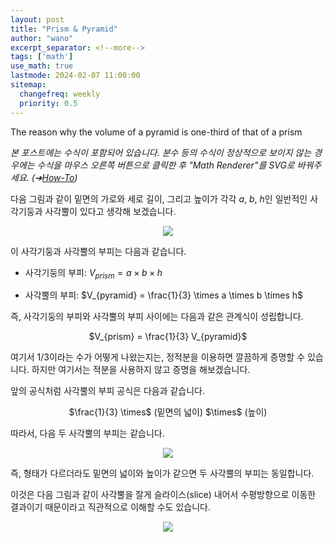 ```yaml
---
layout: post
title: "Prism & Pyramid"
author: "wano"
excerpt_separator: <!--more-->
tags: ['math']
use_math: true
lastmode: 2024-02-07 11:00:00
sitemap:
  changefreq: weekly
  priority: 0.5
---
```


The reason why the volume of a pyramid is one-third of that of a prism <!--more-->

*본 포스트에는 수식이 포함되어 있습니다. 분수 등의 수식이 정상적으로 보이지 않는 경우에는 수식을 마우스 오른쪽 버튼으로 클릭한 후 "Math Renderer"를 SVG로 바꿔주세요. (➔[How-To](https://cgvfxmath.github.io/2023-03-18/math-renderer))*

다음 그림과 같이 밑면의 가로와 세로 길이, 그리고 높이가 각각 $a$, $b$, $h$인 일반적인 사각기둥과 사각뿔이 있다고 생각해 보겠습니다.

<center><img src="https://cgvfxmath.github.io/assets/img/prism_pyramid_01.jpg"></center>

이 사각기둥과 사각뿔의 부피는 다음과 같습니다.

* 사각기둥의 부피: $V_{prism} = a \times b \times h$</p>

* 사각뿔의 부피: $V_{pyramid} = \frac{1}{3} \times a \times b \times h$</p>

즉, 사각기둥의 부피와 사각뿔의 부피 사이에는 다음과 같은 관계식이 성립합니다.

<p style="text-align: center;">$V_{prism} = \frac{1}{3} V_{pyramid}$</p>

여기서 1/3이라는 수가 어떻게 나왔는지는, 정적분을 이용하면 깔끔하게 증명할 수 있습니다. 하지만 여기서는 적분을 사용하지 않고 증명을 해보겠습니다.

앞의 공식처럼 사각뿔의 부피 공식은 다음과 같습니다.

<p style="text-align: center;">$\frac{1}{3} \times$ (밑면의 넓이) $\times$ (높이)</p>

따라서, 다음 두 사각뿔의 부피는 같습니다.

<center><img src="https://cgvfxmath.github.io/assets/img/prism_pyramid_02.jpg"></center>

즉, 형태가 다르더라도 밑면의 넓이와 높이가 같으면 두 사각뿔의 부피는 동일합니다.

이것은 다음 그림과 같이 사각뿔을 잘게 슬라이스(slice) 내어서 수평방향으로 이동한 결과이기 때문이라고 직관적으로 이해할 수도 있습니다.

<center><img src="https://cgvfxmath.github.io/assets/img/prism_pyramid_03.jpg"></center>


